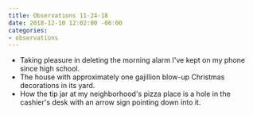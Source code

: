 ```yaml
---
title: Observations 11-24-18
date: 2018-12-10 12:02:00 -06:00
categories:
- observations
---
```


- Taking pleasure in deleting the morning alarm I've kept on my phone since high school.
- The house with approximately one gajillion blow-up Christmas decorations in its yard.
- How the tip jar at my neighborhood's pizza place is a hole in the cashier's desk with an arrow sign pointing down into it.